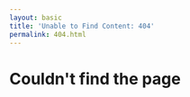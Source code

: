 ```yaml
---
layout: basic
title: 'Unable to Find Content: 404'
permalink: 404.html
---
```


# Couldn't find the page
